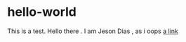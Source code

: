 # hello-world
This is a test.
Hello there . I am Jeson Dias ,
as
i
oops
[a link](oncorps://stage.oncorps.io/demo#/metrics/)
